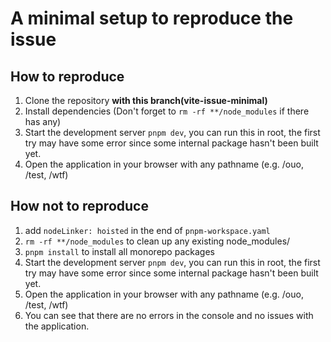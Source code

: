 # A minimal setup to reproduce the issue

## How to reproduce

1. Clone the repository **with this branch(vite-issue-minimal)**
2. Install dependencies (Don't forget to ``rm -rf **/node_modules`` if there has any)
3. Start the development server ``pnpm dev``, you can run this in root, the first try
 may have some error since some internal package hasn't been built yet.
4. Open the application in your browser with any pathname (e.g. /ouo, /test, /wtf)

## How not to reproduce

1. add ``nodeLinker: hoisted`` in the end of ``pnpm-workspace.yaml``
2. ``rm -rf **/node_modules`` to clean up any existing node_modules/
3. ``pnpm install`` to install all monorepo packages
4. Start the development server ``pnpm dev``, you can run this in root, the first try may have some error
 since some internal package hasn't been built yet.
5. Open the application in your browser with any pathname (e.g. /ouo, /test, /wtf)
6. You can see that there are no errors in the console and no issues with the application.
